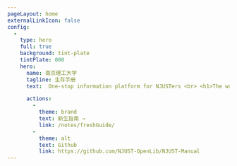 ```yaml
---
pageLayout: home
externalLinkIcon: false
config:
  -
    type: hero
    full: true
    background: tint-plate
    tintPlate: 000
    hero:
      name: 南京理工大学
      tagline: 生存手册
      text:  One-stop information platform for NJUSTers <br> <h1>The world will not be destroyed by those who do evil,but by those who watch them without doing anything.</h1>

      actions:
        -
          theme: brand
          text: 新生指南 →
          link: /notes/freshGuide/
        -
          theme: alt
          text: Github 
          link: https://github.com/NJUST-OpenLib/NJUST-Manual
---
```


